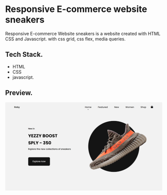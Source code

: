 # Responsive E-commerce website sneakers

Responsive E-commerce Website sneakers is a website created with HTML CSS and Javascript. with css grid, css flex, media queries.

## Tech Stack.

- HTML
- CSS
- javascript.

## Preview.

<img src="preview.png"/>
